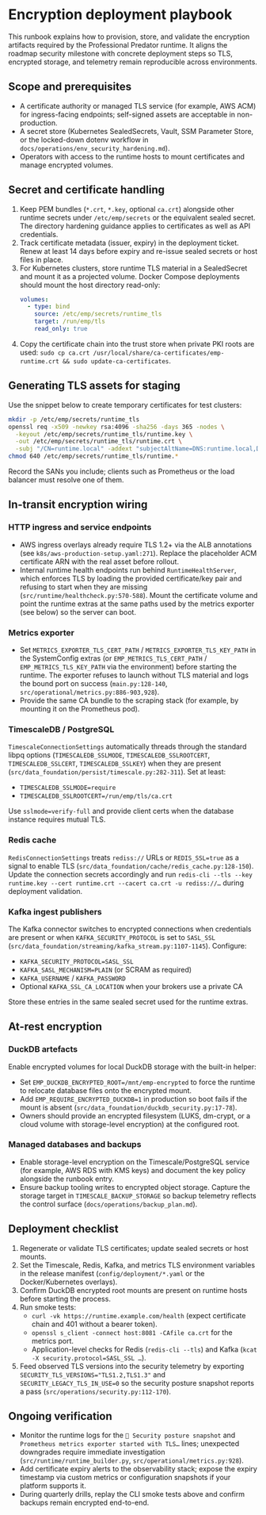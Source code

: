 # Encryption deployment playbook

This runbook explains how to provision, store, and validate the encryption
artifacts required by the Professional Predator runtime. It aligns the roadmap
security milestone with concrete deployment steps so TLS, encrypted storage, and
telemetry remain reproducible across environments.

## Scope and prerequisites

- A certificate authority or managed TLS service (for example, AWS ACM) for
  ingress-facing endpoints; self-signed assets are acceptable in non-production.
- A secret store (Kubernetes SealedSecrets, Vault, SSM Parameter Store, or the
  locked-down dotenv workflow in `docs/operations/env_security_hardening.md`).
- Operators with access to the runtime hosts to mount certificates and manage
  encrypted volumes.

## Secret and certificate handling

1. Keep PEM bundles (`*.crt`, `*.key`, optional `ca.crt`) alongside other
   runtime secrets under `/etc/emp/secrets` or the equivalent sealed secret.
   The directory hardening guidance applies to certificates as well as API
   credentials.
2. Track certificate metadata (issuer, expiry) in the deployment ticket. Renew
   at least 14 days before expiry and re-issue sealed secrets or host files in
   place.
3. For Kubernetes clusters, store runtime TLS material in a SealedSecret and
   mount it as a projected volume. Docker Compose deployments should mount the
   host directory read-only:
   ```yaml
   volumes:
     - type: bind
       source: /etc/emp/secrets/runtime_tls
       target: /run/emp/tls
       read_only: true
   ```
4. Copy the certificate chain into the trust store when private PKI roots are
   used: `sudo cp ca.crt /usr/local/share/ca-certificates/emp-runtime.crt &&
   sudo update-ca-certificates`.

## Generating TLS assets for staging

Use the snippet below to create temporary certificates for test clusters:

```bash
mkdir -p /etc/emp/secrets/runtime_tls
openssl req -x509 -newkey rsa:4096 -sha256 -days 365 -nodes \
  -keyout /etc/emp/secrets/runtime_tls/runtime.key \
  -out /etc/emp/secrets/runtime_tls/runtime.crt \
  -subj "/CN=runtime.local" -addext "subjectAltName=DNS:runtime.local,DNS:localhost"
chmod 640 /etc/emp/secrets/runtime_tls/runtime.*
```

Record the SANs you include; clients such as Prometheus or the load balancer
must resolve one of them.

## In-transit encryption wiring

### HTTP ingress and service endpoints

- AWS ingress overlays already require TLS 1.2+ via the ALB annotations (see
  `k8s/aws-production-setup.yaml:271`). Replace the placeholder ACM certificate
  ARN with the real asset before rollout.
- Internal runtime health endpoints run behind `RuntimeHealthServer`, which
  enforces TLS by loading the provided certificate/key pair and refusing to
  start when they are missing (`src/runtime/healthcheck.py:570-588`). Mount the
  certificate volume and point the runtime extras at the same paths used by the
  metrics exporter (see below) so the server can boot.

### Metrics exporter

- Set `METRICS_EXPORTER_TLS_CERT_PATH` / `METRICS_EXPORTER_TLS_KEY_PATH` in the
  SystemConfig extras (or `EMP_METRICS_TLS_CERT_PATH` / `EMP_METRICS_TLS_KEY_PATH`
  via the environment) before starting the runtime. The exporter refuses to
  launch without TLS material and logs the bound port on success
  (`main.py:128-140`, `src/operational/metrics.py:886-903,928`).
- Provide the same CA bundle to the scraping stack (for example, by mounting
  it on the Prometheus pod).

### TimescaleDB / PostgreSQL

`TimescaleConnectionSettings` automatically threads through the standard libpq
options (`TIMESCALEDB_SSLMODE`, `TIMESCALEDB_SSLROOTCERT`, `TIMESCALEDB_SSLCERT`,
`TIMESCALEDB_SSLKEY`) when they are present (`src/data_foundation/persist/timescale.py:282-311`).
Set at least:

- `TIMESCALEDB_SSLMODE=require`
- `TIMESCALEDB_SSLROOTCERT=/run/emp/tls/ca.crt`

Use `sslmode=verify-full` and provide client certs when the database instance
requires mutual TLS.

### Redis cache

`RedisConnectionSettings` treats `rediss://` URLs or `REDIS_SSL=true` as a
signal to enable TLS (`src/data_foundation/cache/redis_cache.py:128-150`).
Update the connection secrets accordingly and run
`redis-cli --tls --key runtime.key --cert runtime.crt --cacert ca.crt -u
rediss://…` during deployment validation.

### Kafka ingest publishers

The Kafka connector switches to encrypted connections when credentials are
present or when `KAFKA_SECURITY_PROTOCOL` is set to `SASL_SSL`
(`src/data_foundation/streaming/kafka_stream.py:1107-1145`). Configure:

- `KAFKA_SECURITY_PROTOCOL=SASL_SSL`
- `KAFKA_SASL_MECHANISM=PLAIN` (or SCRAM as required)
- `KAFKA_USERNAME` / `KAFKA_PASSWORD`
- Optional `KAFKA_SSL_CA_LOCATION` when your brokers use a private CA

Store these entries in the same sealed secret used for the runtime extras.

## At-rest encryption

### DuckDB artefacts

Enable encrypted volumes for local DuckDB storage with the built-in helper:

- Set `EMP_DUCKDB_ENCRYPTED_ROOT=/mnt/emp-encrypted` to force the runtime to
  relocate database files onto the encrypted mount.
- Add `EMP_REQUIRE_ENCRYPTED_DUCKDB=1` in production so boot fails if the mount
  is absent (`src/data_foundation/duckdb_security.py:17-78`).
- Owners should provide an encrypted filesystem (LUKS, dm-crypt, or a cloud
  volume with storage-level encryption) at the configured root.

### Managed databases and backups

- Enable storage-level encryption on the Timescale/PostgreSQL service (for
  example, AWS RDS with KMS keys) and document the key policy alongside the
  runbook entry.
- Ensure backup tooling writes to encrypted object storage. Capture the storage
  target in `TIMESCALE_BACKUP_STORAGE` so backup telemetry reflects the control
  surface (`docs/operations/backup_plan.md`).

## Deployment checklist

1. Regenerate or validate TLS certificates; update sealed secrets or host
   mounts.
2. Set the Timescale, Redis, Kafka, and metrics TLS environment variables in
   the release manifest (`config/deployment/*.yaml` or the Docker/Kubernetes
   overlays).
3. Confirm DuckDB encrypted root mounts are present on runtime hosts before
   starting the process.
4. Run smoke tests:
   - `curl -vk https://runtime.example.com/health` (expect certificate chain and
     401 without a bearer token).
   - `openssl s_client -connect host:8081 -CAfile ca.crt` for the metrics port.
   - Application-level checks for Redis (`redis-cli --tls`) and Kafka (`kcat
     -X security.protocol=SASL_SSL …`).
5. Feed observed TLS versions into the security telemetry by exporting
   `SECURITY_TLS_VERSIONS="TLS1.2,TLS1.3"` and `SECURITY_LEGACY_TLS_IN_USE=0` so
   the security posture snapshot reports a pass (`src/operations/security.py:112-170`).

## Ongoing verification

- Monitor the runtime logs for the `🔐 Security posture snapshot` and
  `Prometheus metrics exporter started with TLS…` lines; unexpected downgrades
  require immediate investigation (`src/runtime/runtime_builder.py`,
  `src/operational/metrics.py:928`).
- Add certificate expiry alerts to the observability stack; expose the expiry
  timestamp via custom metrics or configuration snapshots if your platform
  supports it.
- During quarterly drills, replay the CLI smoke tests above and confirm backups
  remain encrypted end-to-end.
